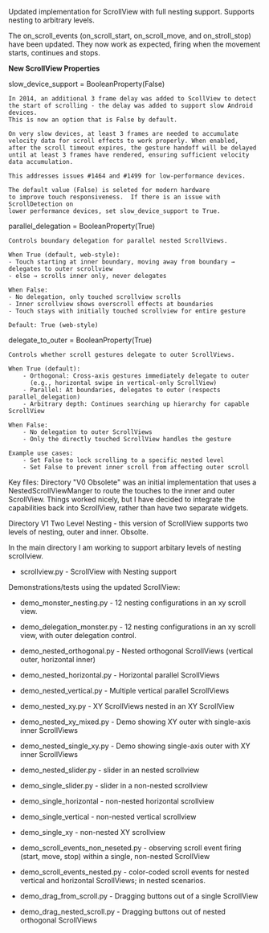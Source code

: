 Updated implementation for ScrollView with full nesting support.  Supports nesting to arbitrary levels.

The on_scroll_events (on_scroll_start, on_scroll_move, and on_stroll_stop) have been updated.
They now work as expected, firing when the movement starts, continues and stops.

**New ScrollView Properties**

slow_device_support = BooleanProperty(False)


    In 2014, an additional 3 frame delay was added to ScollView to detect
    the start of scrolling - the delay was added to support slow Android devices.  
    This is now an option that is False by default.
    
    On very slow devices, at least 3 frames are needed to accumulate
    velocity data for scroll effects to work properly. When enabled,
    after the scroll timeout expires, the gesture handoff will be delayed
    until at least 3 frames have rendered, ensuring sufficient velocity
    data accumulation.
    
    This addresses issues #1464 and #1499 for low-performance devices.
    
    The default value (False) is seleted for modern hardware 
    to improve touch responsiveness.  If there is an issue with ScrollDetection on 
    lower performance devices, set slow_device_support to True.

parallel_delegation = BooleanProperty(True)

    Controls boundary delegation for parallel nested ScrollViews.
    
    When True (default, web-style):
    - Touch starting at inner boundary, moving away from boundary → delegates to outer scrollview
    - else → scrolls inner only, never delegates
    
    When False:
    - No delegation, only touched scrollview scrolls
    - Inner scrollview shows overscroll effects at boundaries
    - Touch stays with initially touched scrollview for entire gesture
    
    Default: True (web-style)

delegate_to_outer = BooleanProperty(True)

    Controls whether scroll gestures delegate to outer ScrollViews.
    
    When True (default):
        - Orthogonal: Cross-axis gestures immediately delegate to outer
          (e.g., horizontal swipe in vertical-only ScrollView)
        - Parallel: At boundaries, delegates to outer (respects parallel_delegation)
        - Arbitrary depth: Continues searching up hierarchy for capable ScrollView
    
    When False:
        - No delegation to outer ScrollViews
        - Only the directly touched ScrollView handles the gesture
    
    Example use cases:
        - Set False to lock scrolling to a specific nested level
        - Set False to prevent inner scroll from affecting outer scroll
    
    



Key files:
Directory "V0 Obsolete" was an initial implementation that uses a NestedScrollViewManger to route the touches 
to the inner and outer ScrollView. Things worked nicely, but I have decided to integrate the capabilities back into
ScrollView, rather than have two separate widgets.

Directory V1 Two Level Nesting - this version of ScrollView supports two levels of nesting, outer and inner. Obsolte. 

In the main directory I am working to support arbitary levels of nesting scrollview.

 - scrollview.py - ScrollView with Nesting support

Demonstrations/tests using the updated ScrollView: 
- demo_monster_nesting.py - 12 nesting configurations in an xy scroll view.
- demo_delegation_monster.py - 12 nesting configurations in an xy scroll view, with outer delegation control.
- demo_nested_orthogonal.py - Nested orthogonal ScrollViews (vertical outer, horizontal inner) 
- demo_nested_horizontal.py - Horizontal parallel ScrollViews 
- demo_nested_vertical.py - Multiple vertical parallel ScrollViews
- demo_nested_xy.py - XY ScrollViews nested in an XY ScrollView
- demo_nested_xy_mixed.py - Demo showing XY outer with single-axis inner ScrollViews
- demo_nested_single_xy.py - Demo showing single-axis outer with XY inner ScrollViews

- demo_nested_slider.py - slider in an nested scrollview
- demo_single_slider.py - slider in a non-nested scrollview

- demo_single_horizontal - non-nested horizontal scrollview
- demo_single_vertical - non-nested vertical scrollview
- demo_single_xy - non-nested XY scrollview

- demo_scroll_events_non_neseted.py - observing scroll event firing (start, move, stop) within a single, non-nested ScrollView
- demo_scroll_events_nested.py - color-coded scroll events for nested vertical and horizontal ScrollViews; in nested scenarios.

- demo_drag_from_scroll.py - Dragging buttons out of a single ScrollView
- demo_drag_nested_scroll.py - Dragging buttons out of nested orthogonal ScrollViews 

